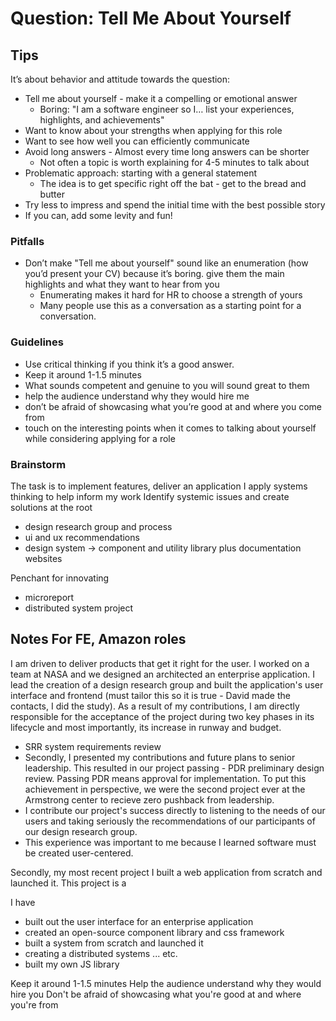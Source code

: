 # Question: Tell Me About Yourself

## Tips

It’s about behavior and attitude towards the question:

- Tell me about yourself - make it a compelling or emotional answer
  - Boring: "I am a software engineer so I… list your experiences, highlights, and achievements"
- Want to know about your strengths when applying for this role
- Want to see how well you can efficiently communicate
- Avoid long answers - Almost every time long answers can be shorter
  - Not often a topic is worth explaining for 4-5 minutes to talk about
- Problematic approach: starting with a general statement
  - The idea is to get specific right off the bat - get to the bread and butter
- Try less to impress and spend the initial time with the best possible story
- If you can, add some levity and fun!

### Pitfalls

- Don’t make "Tell me about yourself" sound like an enumeration (how you’d present your CV) because it’s boring.
  give them the main highlights and what they want to hear from you
  - Enumerating makes it hard for HR to choose a strength of yours
  - Many people use this as a conversation as a starting point for a conversation.

### Guidelines

- Use critical thinking if you think it’s a good answer.
- Keep it around 1-1.5 minutes
- What sounds competent and genuine to you will sound great to them
- help the audience understand why they would hire me
- don’t be afraid of showcasing what you’re good at and where you come from
- touch on the interesting points when it comes to talking about yourself while considering applying for a role

### Brainstorm

The task is to implement features, deliver an application
I apply systems thinking to help inform my work
Identify systemic issues and create solutions at the root

- design research group and process
- ui and ux recommendations
- design system -> component and utility library plus documentation websites

Penchant for innovating

- microreport
- distributed system project

## Notes For FE, Amazon roles

I am driven to deliver products that get it right for the user. I worked on a team at NASA and we designed an architected an enterprise application. I lead the creation of a design research group and built the application's user interface and frontend (must tailor this so it is true - David made the contacts, I did the study). As a result of my contributions, I am directly responsible for the acceptance of the project during two key phases in its lifecycle and most importantly, its increase in runway and budget.

- SRR system requirements review
- Secondly, I presented my contributions and future plans to senior leadership. This resulted in our project passing - PDR preliminary design review. Passing PDR means approval for implementation. To put this achievement in perspective, we were the second project ever at the Armstrong center to recieve zero pushback from leadership.
- I contribute our project's success directly
  to listening to the needs of our users and taking seriously the recommendations of our participants of our design research group.
- This experience was important to me because I learned software must be created user-centered.

Secondly, my most recent project I built a web application from scratch and launched it. This project is a

I have

- built out the user interface for an enterprise application
- created an open-source component library and css framework
- built a system from scratch and launched it
- creating a distributed systems ... etc.
- built my own JS library

Keep it around 1-1.5 minutes
Help the audience understand why they would hire you
Don't be afraid of showcasing what you're good at and where you're from

